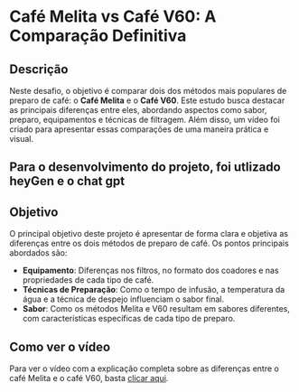 # Café Melita vs Café V60: A Comparação Definitiva

## Descrição

Neste desafio, o objetivo é comparar dois dos métodos mais populares de preparo de café: o **Café Melita** e o **Café V60**. Este estudo busca destacar as principais diferenças entre eles, abordando aspectos como sabor, preparo, equipamentos e técnicas de filtragem. Além disso, um vídeo foi criado para apresentar essas comparações de uma maneira prática e visual.

## Para o desenvolvimento do projeto, foi utlizado heyGen e o chat gpt


## Objetivo

O principal objetivo deste projeto é apresentar de forma clara e objetiva as diferenças entre os dois métodos de preparo de café. Os pontos principais abordados são:

- **Equipamento**: Diferenças nos filtros, no formato dos coadores e nas propriedades de cada tipo de café.
- **Técnicas de Preparação**: Como o tempo de infusão, a temperatura da água e a técnica de despejo influenciam o sabor final.
- **Sabor**: Como os métodos Melita e V60 resultam em sabores diferentes, com características específicas de cada tipo de preparo.
  
## Como ver o vídeo

Para ver o vídeo com a explicação completa sobre as diferenças entre o café Melita e o café V60, basta [clicar aqui](https://github.com/user-attachments/assets/7def616d-d26e-4734-9472-83afae40ba26).
